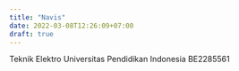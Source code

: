 ```yaml
---
title: "Navis"
date: 2022-03-08T12:26:09+07:00
draft: true
---
```


Teknik Elektro
Universitas Pendidikan Indonesia
BE2285561
